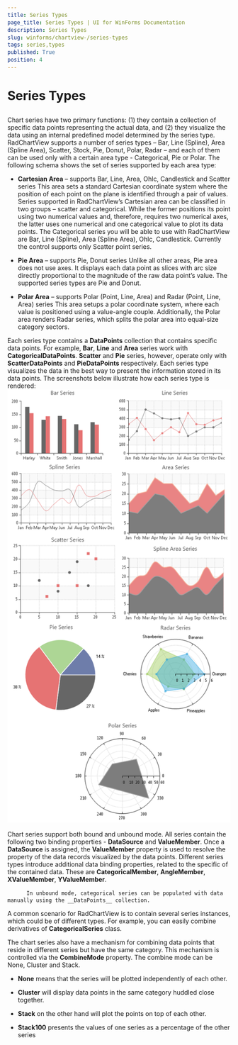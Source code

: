 ```yaml
---
title: Series Types
page_title: Series Types | UI for WinForms Documentation
description: Series Types
slug: winforms/chartview-/series-types
tags: series,types
published: True
position: 4
---
```


# Series Types



## 

Chart series have two primary functions: (1) they contain a collection of specific data points representing the actual data,
          and (2) they visualize the data using an internal predefined model determined by the series type. RadChartView supports a number
          of series types – Bar, Line (Spline), Area (Spline Area), Scatter, Stock, Pie, Donut, Polar, Radar – and each of them can be used
          only with a certain area type - Categorical, Pie or Polar. The following schema shows the set of series supported by each area type:
        

* __Cartesian Area__ – supports Bar, Line, Area, Ohlc, Candlestick and Scatter series
            This area sets a standard Cartesian coordinate system where the position of each point on the plane is identified
              through a pair of values. Series supported in RadChartView’s Cartesian area can be classified in two groups –
              scatter and categorical. While the former positions its point using two numerical values and, therefore, requires
              two numerical axes, the latter uses one numerical and one categorical value to plot its data points. The Categorical
              series you will be able to use with RadChartView are Bar, Line (Spline), Area (Spline Area), Ohlc, Candlestick.
              Currently the control supports only Scatter point series.
            

* __Pie Area__ – supports Pie, Donut series
            Unlike all other areas, Pie area does not use axes. It displays each data point as slices with arc size directly proportional
              to the magnitude of the raw data point’s value. The supported series types are Pie and Donut.
            

* __Polar Area__ – supports Polar (Point, Line, Area) and Radar (Point, Line, Area) series
            This area setups a polar coordinate system, where each value is positioned using a value-angle couple. Additionally,
              the Polar area renders Radar series, which splits the polar area into equal-size category sectors.
            

Each series type contains a __DataPoints__ collection that contains specific data points. For example,
          __Bar__, __Line__ and __Area__ series work with
          __CategoricalDataPoints__. __Scatter__ and __Pie__ series,
          however, operate only with __ScatterDataPoints__ and __PieDataPoints__ respectively.
          Each series type visualizes the data in the best way to present the information stored in its data points.
          The screenshots below illustrate how each series type is rendered:
        ![](images/chartview-series-types-overview001.png)

Chart series support both bound and unbound mode. All series contain the following two binding properties - __DataSource__ and
          __ValueMember__. Once a __DataSource__ is assigned, the __ValueMember__ property is used
          to resolve the property of the data records visualized by the data points. Different series types introduce additional data binding properties, related
          to the specific of the contained data. These are __CategoricalMember__, __AngleMember__,
          __XValueMember__, __YValueMember__.

          In unbound mode, categorical series can be populated with data manually using the __DataPoints__ collection.
        

A common scenario for RadChartView is to contain several series instances, which could be of different types. For example, you can
          easily combine derivatives of __CategoricalSeries__ class.
        

The chart series also have a mechanism for combining data points that reside in different series but have the same category.
          This mechanism is controlled via the __CombineMode__ property. The combine mode can be None, Cluster and Stack.

        

* __None__ means that the series will be plotted independently of each other.

            

* __Cluster__ will display data points in the same category huddled close together.

            

* __Stack__ on the other hand will plot the points on top of each other.

            

* __Stack100__ presents the values of one series as a percentage of the other series
            
